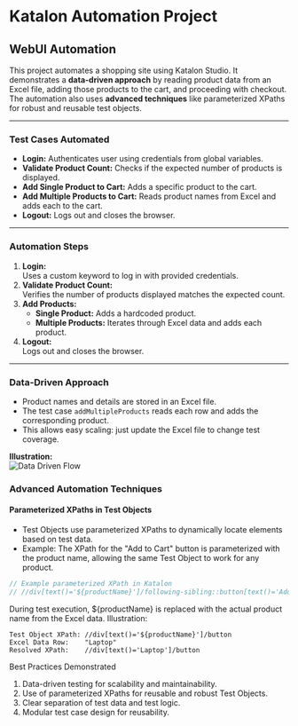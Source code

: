 # Katalon Automation Project

## WebUI Automation

This project automates a shopping site using Katalon Studio. It demonstrates a **data-driven approach** by reading product data from an Excel file, adding those products to the cart, and proceeding with checkout. The automation also uses **advanced techniques** like parameterized XPaths for robust and reusable test objects.

---

### Test Cases Automated

- **Login:** Authenticates user using credentials from global variables.
- **Validate Product Count:** Checks if the expected number of products is displayed.
- **Add Single Product to Cart:** Adds a specific product to the cart.
- **Add Multiple Products to Cart:** Reads product names from Excel and adds each to the cart.
- **Logout:** Logs out and closes the browser.

---

### Automation Steps

1. **Login:**  
   Uses a custom keyword to log in with provided credentials.
2. **Validate Product Count:**  
   Verifies the number of products displayed matches the expected count.
3. **Add Products:**  
   - **Single Product:** Adds a hardcoded product.
   - **Multiple Products:** Iterates through Excel data and adds each product.
4. **Logout:**  
   Logs out and closes the browser.

---

### Data-Driven Approach

- Product names and details are stored in an Excel file.
- The test case `addMultipleProducts` reads each row and adds the corresponding product.
- This allows easy scaling: just update the Excel file to change test coverage.

**Illustration:**  
![Data Driven Flow](https://raw.githubusercontent.com/github/explore/main/topics/excel/excel.png)


### Advanced Automation Techniques

#### Parameterized XPaths in Test Objects

- Test Objects use parameterized XPaths to dynamically locate elements based on test data.
- Example: The XPath for the "Add to Cart" button is parameterized with the product name, allowing the same Test Object to work for any product.

```groovy
// Example parameterized XPath in Katalon
// //div[text()='${productName}']/following-sibling::button[text()='Add to Cart']
```

During test execution, ${productName} is replaced with the actual product name from the Excel data.
Illustration:

```
Test Object XPath: //div[text()='${productName}']/button
Excel Data Row:    "Laptop"
Resolved XPath:    //div[text()='Laptop']/button
```

Best Practices Demonstrated
1. Data-driven testing for scalability and maintainability.
2. Use of parameterized XPaths for reusable and robust Test Objects.
4. Clear separation of test data and test logic.
5. Modular test case design for reusability.